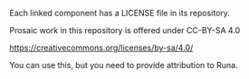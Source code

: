 Each linked component has a LICENSE file in its repository. 

Prosaic work in this repository is offered under CC-BY-SA 4.0

https://creativecommons.org/licenses/by-sa/4.0/

You can use this, but you need to provide attribution to Runa.